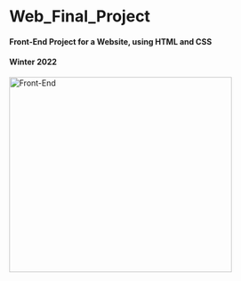 # Web_Final_Project
#### Front-End Project for a Website, using HTML and CSS
#### Winter 2022
<img src="https://static.vecteezy.com/system/resources/previews/007/962/247/non_2x/front-end-word-concepts-banner-web-applications-programming-user-interface-development-presentation-website-isolated-lettering-typography-idea-with-linear-icons-outline-illustration-vector.jpg" alt="Front-End" width="400" height="350">
